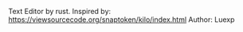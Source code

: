 Text Editor by rust.
Inspired by: https://viewsourcecode.org/snaptoken/kilo/index.html
Author: Luexp